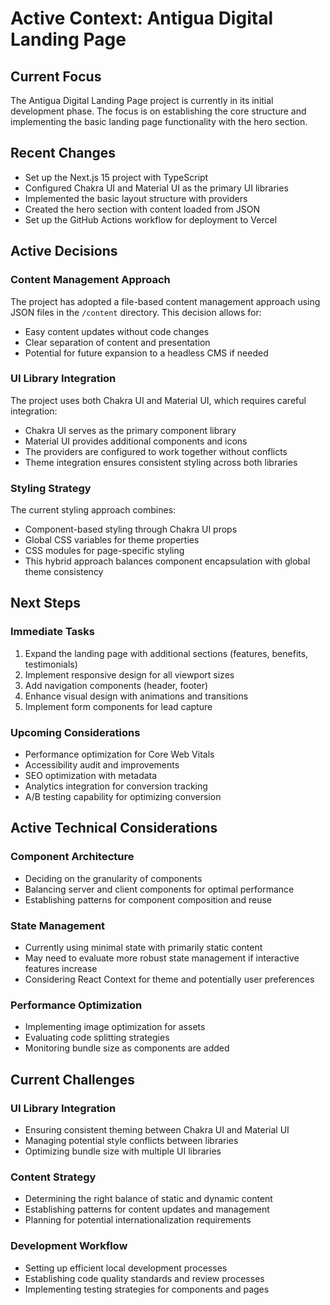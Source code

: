 # Active Context: Antigua Digital Landing Page

## Current Focus
The Antigua Digital Landing Page project is currently in its initial development phase. The focus is on establishing the core structure and implementing the basic landing page functionality with the hero section.

## Recent Changes
- Set up the Next.js 15 project with TypeScript
- Configured Chakra UI and Material UI as the primary UI libraries
- Implemented the basic layout structure with providers
- Created the hero section with content loaded from JSON
- Set up the GitHub Actions workflow for deployment to Vercel

## Active Decisions

### Content Management Approach
The project has adopted a file-based content management approach using JSON files in the `/content` directory. This decision allows for:
- Easy content updates without code changes
- Clear separation of content and presentation
- Potential for future expansion to a headless CMS if needed

### UI Library Integration
The project uses both Chakra UI and Material UI, which requires careful integration:
- Chakra UI serves as the primary component library
- Material UI provides additional components and icons
- The providers are configured to work together without conflicts
- Theme integration ensures consistent styling across both libraries

### Styling Strategy
The current styling approach combines:
- Component-based styling through Chakra UI props
- Global CSS variables for theme properties
- CSS modules for page-specific styling
- This hybrid approach balances component encapsulation with global theme consistency

## Next Steps

### Immediate Tasks
1. Expand the landing page with additional sections (features, benefits, testimonials)
2. Implement responsive design for all viewport sizes
3. Add navigation components (header, footer)
4. Enhance visual design with animations and transitions
5. Implement form components for lead capture

### Upcoming Considerations
- Performance optimization for Core Web Vitals
- Accessibility audit and improvements
- SEO optimization with metadata
- Analytics integration for conversion tracking
- A/B testing capability for optimizing conversion

## Active Technical Considerations

### Component Architecture
- Deciding on the granularity of components
- Balancing server and client components for optimal performance
- Establishing patterns for component composition and reuse

### State Management
- Currently using minimal state with primarily static content
- May need to evaluate more robust state management if interactive features increase
- Considering React Context for theme and potentially user preferences

### Performance Optimization
- Implementing image optimization for assets
- Evaluating code splitting strategies
- Monitoring bundle size as components are added

## Current Challenges

### UI Library Integration
- Ensuring consistent theming between Chakra UI and Material UI
- Managing potential style conflicts between libraries
- Optimizing bundle size with multiple UI libraries

### Content Strategy
- Determining the right balance of static and dynamic content
- Establishing patterns for content updates and management
- Planning for potential internationalization requirements

### Development Workflow
- Setting up efficient local development processes
- Establishing code quality standards and review processes
- Implementing testing strategies for components and pages
